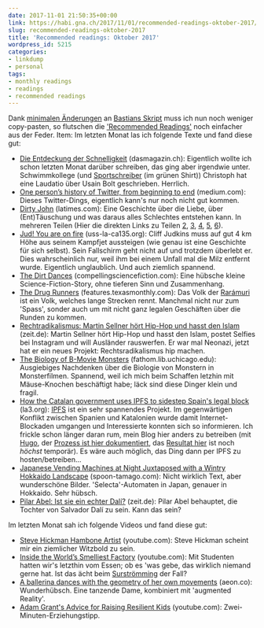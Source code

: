 ```yaml
---
date: 2017-11-01 21:50:35+00:00
link: https://habi.gna.ch/2017/11/01/recommended-readings-oktober-2017/
slug: recommended-readings-oktober-2017
title: 'Recommended readings: Oktober 2017'
wordpress_id: 5215
categories:
- linkdump
- personal
tags:
- monthly readings
- readings
- recommended readings
---
```


Dank [minimalen Änderungen](https://github.com/habi/pinboard-angelesen/commit/66422061c922cb2ae8cc71a476bf7f478d40e58e) an [Bastians Skript](https://github.com/dasrecht/pinboard-angelesen) muss ich nun noch weniger copy-pasten, so flutschen die ['Recommended Readings'](https://habi.gna.ch/category/linkdump/) noch einfacher aus der Feder.
Item: Im letzten Monat las ich folgende Texte und fand diese gut:

* [Die Entdeckung der Schnelligkeit](https://www.dasmagazin.ch/2017/07/21/die-entdeckung-der-schnelligkeit-2/) (dasmagazin.ch): Eigentlich wollte ich schon letzten Monat darüber schreiben, das ging aber irgendwie unter. Schwimmkollege (und [Sportschreiber](https://www.dienummereins.ch) (im grünen Shirt)) Christoph hat eine Laudatio über Usain Bolt geschrieben. Herrlich.
* [One person’s history of Twitter, from beginning to end](https://medium.com/@monteiro/one-persons-history-of-twitter-from-beginning-to-end-5b41abed6c20) (medium.com): Dieses Twitter-Dings, eigentlich kann's nur noch nicht gut kommen.
* [Dirty John](http://www.latimes.com/projects/la-me-dirty-john/) (latimes.com): Eine Geschichte über die Liebe, über (Ent)Täuschung und was daraus alles Schlechtes entstehen kann. In mehreren Teilen (Hier die direkten Links zu Teilen [2](http://www.latimes.com/projects/la-me-dirty-john-newlyweds/), [3](http://www.latimes.com/projects/la-me-dirty-john-filthy/), [4](http://www.latimes.com/projects/la-me-dirty-john-forgiveness/), [5](http://www.latimes.com/projects/la-me-dirty-john-escape/), [6](http://www.latimes.com/projects/la-me-dirty-john-terra/)).
* [Jud! You are on fire](https://uss-la-ca135.org/60/1960Judkins-Knott.html) (uss-la-ca135.org): Cliff Judkins muss auf gut 4 km Höhe aus seinem Kampfjet aussteigen (wie genau ist eine Geschichte für sich selbst). Sein Fallschirm geht nicht auf und trotzdem überlebt er. Dies wahrscheinlich nur, weil ihm bei einem Unfall mal die Milz entfernt wurde. Eigentlich unglaublich. Und auch ziemlich spannend.
* [The Dirt Dances](http://compellingsciencefiction.com/stories/the-dirt-dances.html) (compellingsciencefiction.com): Eine hübsche kleine Science-Fiction-Story, ohne tieferen Sinn und Zusammenhang.
* [The Drug Runners](https://features.texasmonthly.com/editorial/the-drug-runners/) (features.texasmonthly.com): Das Volk der [Rarámuri](https://de.wikipedia.org/wiki/Tarahumara) ist ein Volk, welches lange Strecken rennt. Manchmal nicht nur zum 'Spass', sonder auch um mit nicht ganz legalen Geschäften über die Runden zu kommen.
* [Rechtradikalismus: Martin Sellner hört Hip-Hop und hasst den Islam](http://www.zeit.de/campus/2017/05/rechtradikalismus-martin-sellner-instagram/komplettansicht) (zeit.de): Martin Sellner hört Hip-Hop und hasst den Islam, postet Selfies bei Instagram und will Ausländer rauswerfen. Er war mal Neonazi, jetzt hat er ein neues Projekt: Rechtsradikalismus hip machen.
* [The Biology of B-Movie Monsters](http://fathom.lib.uchicago.edu/2/21701757/) (fathom.lib.uchicago.edu): Ausgiebiges Nachdenken über die Biologie von Monstern in Monsterfilmen. Spannend, weil ich mich beim Schaffen letzhin mit Mäuse-Knochen beschäftigt habe; läck sind diese Dinger klein und fragil.
* [How the Catalan government uses IPFS to sidestep Spain's legal block](http://la3.org/~kilburn/blog/catalan-government-bypass-ipfs/) (la3.org): [IPFS](https://ipfs.io) ist ein sehr spannendes Projekt. Im gegenwärtigen Konflikt zwischen Spanien und Katalonien wurde damit Internet-Blockaden umgangen und Interessierte konnten sich so informieren. Ich frickle schon länger daran rum, mein Blog hier anders zu betreiben (mit [Hugo](https://gohugo.io), der [Prozess ist hier dokumentiert](https://github.com/habi/blog), das [Resultat hier](http://blog.davidhaberthuer.ch) ist noch _höchst_ temporär). Es wäre auch möglich, das Ding dann per IPFS zu hosten/betreiben...
* [Japanese Vending Machines at Night Juxtaposed with a Wintry Hokkaido Landscape](http://www.spoon-tamago.com/2017/10/04/japanese-vending-machines-at-night-juxtaposed-with-a-wintry-hokkaido-landscape/) (spoon-tamago.com): Nicht wirklich Text, aber wunderschöne Bilder. 'Selecta'-Automaten in Japan, genauer in Hokkaido. Sehr hübsch.
* [Pilar Abel: Ist sie ein echter Dalí?](http://www.zeit.de/2017/37/pilar-abel-salvador-dali-tochter-vaterschaftstest/komplettansicht) (zeit.de): Pilar Abel behauptet, die Tochter von Salvador Dalí zu sein. Kann das sein?

Im letzten Monat sah ich folgende Videos und fand diese gut:

* [Steve Hickman Hambone Artist](https://www.youtube.com/watch?time_continue=83&v=m9kaQ3ZKPE0) (youtube.com): Steve Hickman scheint mir ein ziemlicher Witzbold zu sein.
* [Inside the World’s Smelliest Factory](https://www.youtube.com/watch?v=9lzPw4EOqto) (youtube.com): Mit Studenten hatten wir's letzthin vom Essen; ob es 'was gebe, das wirklich niemand gerne hat. Ist das ächt beim [Surströmming](https://de.wikipedia.org/wiki/Surströmming) der Fall?
* [A ballerina dances with the geometry of her own movements](https://aeon.co/videos/a-ballerina-dances-with-the-geometry-of-her-own-movements) (aeon.co): Wunderhübsch. Eine tanzende Dame, kombiniert mit 'augmented Reality'.
* [Adam Grant's Advice for Raising Resilient Kids](https://www.youtube.com/watch?v=n9slDgJioS0) (youtube.com): Zwei-Minuten-Erziehungstipp.